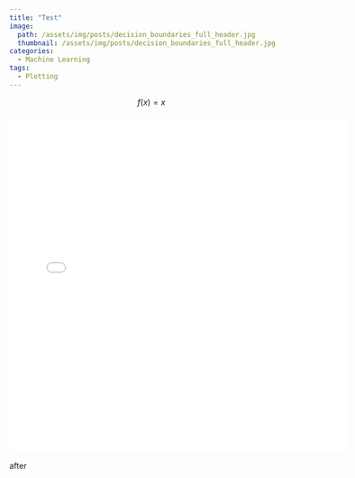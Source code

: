 ```yaml
---
title: "Test"
image:
  path: /assets/img/posts/decision_boundaries_full_header.jpg
  thumbnail: /assets/img/posts/decision_boundaries_full_header.jpg
categories:
  - Machine Learning
tags:
  - Plotting
---
```


$$f(x)=x$$

<iframe width="600" height="600" frameborder="no" scrolling="no" src="/assets/fig.html"></iframe>

after
